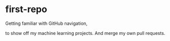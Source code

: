 # first-repo
Getting familiar with GitHub navigation, 
  
  to show off my machine learning projects.
And merge my own pull requests. 
